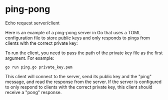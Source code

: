 # ping-pong
Echo request server/client

Here is an example of a ping-pong server in Go that uses a TOML configuration file to store public keys and only responds to pings from clients with the correct private key:

To run the client, you need to pass the path of the private key file as the first argument. For example:

`go run ping.go private_key.pem`

This client will connect to the server, send its public key and the "ping" message, and read the response from the server. If the server is configured to only respond to clients with the correct private key, this client should receive a "pong" response.
